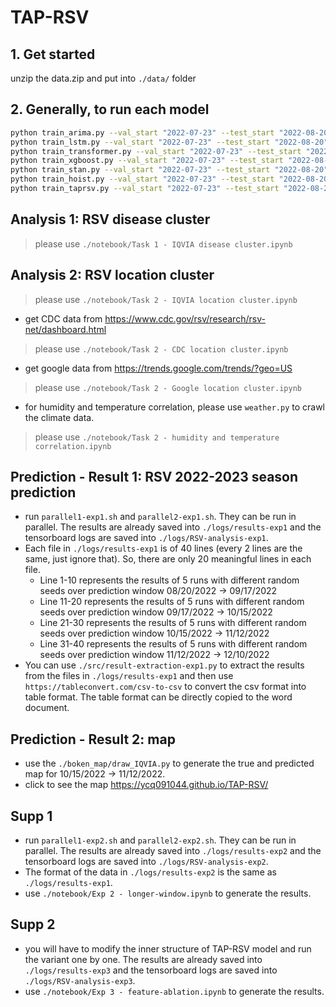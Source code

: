 # TAP-RSV

## 1. Get started
unzip the data.zip and put into `./data/` folder

## 2. Generally, to run each model
```bash
python train_arima.py --val_start "2022-07-23" --test_start "2022-08-20"
python train_lstm.py --val_start "2022-07-23" --test_start "2022-08-20"
python train_transformer.py --val_start "2022-07-23" --test_start "2022-08-20"
python train_xgboost.py --val_start "2022-07-23" --test_start "2022-08-20"
python train_stan.py --val_start "2022-07-23" --test_start "2022-08-20"
python train_hoist.py --val_start "2022-07-23" --test_start "2022-08-20"
python train_taprsv.py --val_start "2022-07-23" --test_start "2022-08-20"
```

## Analysis 1: RSV disease cluster
> please use `./notebook/Task 1 - IQVIA disease cluster.ipynb`

## Analysis 2: RSV location cluster
> please use `./notebook/Task 2 - IQVIA location cluster.ipynb`

- get CDC data from https://www.cdc.gov/rsv/research/rsv-net/dashboard.html
> please use `./notebook/Task 2 - CDC location cluster.ipynb`

- get google data from https://trends.google.com/trends/?geo=US
> please use `./notebook/Task 2 - Google location cluster.ipynb`

- for humidity and temperature correlation, please  use `weather.py` to crawl the climate data. 
> please use `./notebook/Task 2 - humidity and temperature correlation.ipynb`

## Prediction - Result 1: RSV 2022-2023 season prediction
- run `parallel1-exp1.sh` and `parallel2-exp1.sh`. They can be run in parallel. The results are already saved into `./logs/results-exp1` and the tensorboard logs are saved into `./logs/RSV-analysis-exp1`.
- Each file in `./logs/results-exp1` is of 40 lines (every 2 lines are the same, just ignore that). So, there are only 20 meaningful lines in each file. 
    - Line 1-10 represents the results of 5 runs with different random seeds over prediction window 08/20/2022 -> 09/17/2022
    - Line 11-20 represents the results of 5 runs with different random seeds over prediction window 09/17/2022 -> 10/15/2022
    - Line 21-30 represents the results of 5 runs with different random seeds over prediction window 10/15/2022 -> 11/12/2022
    - Line 31-40 represents the results of 5 runs with different random seeds over prediction window 11/12/2022 -> 12/10/2022
- You can use `./src/result-extraction-exp1.py` to extract the results from the files in `./logs/results-exp1` and then use `https://tableconvert.com/csv-to-csv` to convert the csv format into table format. The table format can be directly copied to the word document.

## Prediction - Result 2: map
- use the `./boken_map/draw_IQVIA.py` to generate the true and predicted map for 10/15/2022 -> 11/12/2022.
- click to see the map https://ycq091044.github.io/TAP-RSV/

## Supp 1
- run `parallel1-exp2.sh` and `parallel2-exp2.sh`. They can be run in parallel. The results are already saved into `./logs/results-exp2` and the tensorboard logs are saved into `./logs/RSV-analysis-exp2`.
- The format of the data in `./logs/results-exp2` is the same as `./logs/results-exp1`.
- use `./notebook/Exp 2 - longer-window.ipynb` to generate the results.

## Supp 2
- you will have to modify the inner structure of TAP-RSV model and run the variant one by one. The results are already saved into `./logs/results-exp3` and the tensorboard logs are saved into `./logs/RSV-analysis-exp3`.
- use `./notebook/Exp 3 - feature-ablation.ipynb` to generate the results.